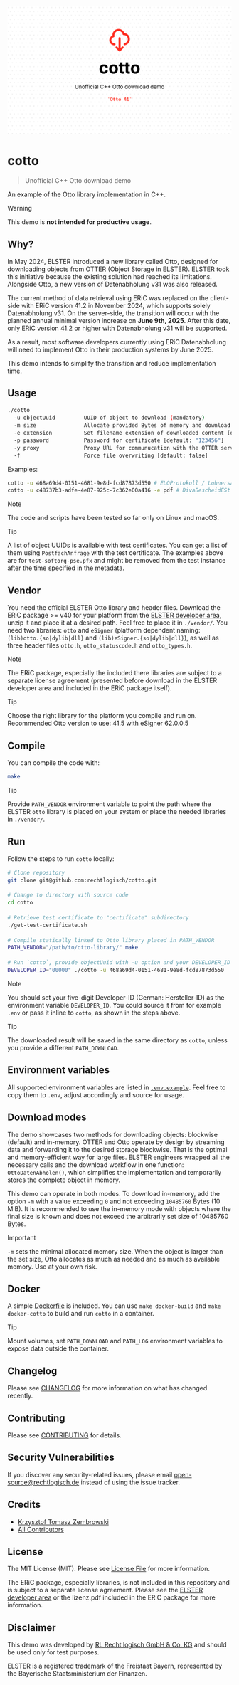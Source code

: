 ![Recht logisch cotto banner image](rechtlogisch-cotto-banner.png)

# cotto

> Unofficial C++ Otto download demo

An example of the Otto library implementation in C++.

> [!WARNING]  
> This demo is **not intended for productive usage**.

## Why?

In May 2024, ELSTER introduced a new library called Otto, designed for downloading objects from OTTER (Object Storage in ELSTER). ELSTER took this initiative because the existing solution had reached its limitations. Alongside Otto, a new version of Datenabholung v31 was also released.

The current method of data retrieval using ERiC was replaced on the client-side with ERiC version 41.2 in November 2024, which supports solely Datenabholung v31. On the server-side, the transition will occur with the planned annual minimal version increase on **June 9th, 2025**. After this date, only ERiC version 41.2 or higher with Datenabholung v31 will be supported.

As a result, most software developers currently using ERiC Datenabholung will need to implement Otto in their production systems by June 2025.

This demo intends to simplify the transition and reduce implementation time.

## Usage

```bash
./cotto
  -u objectUuid         UUID of object to download (mandatory)
  -m size               Allocate provided Bytes of memory and download object in-memory (optional, max: 10485760 Bytes), cf. Download modes
  -e extension          Set filename extension of downloaded content [default: "txt"]
  -p password           Password for certificate [default: "123456"]
  -y proxy              Proxy URL for communucation with the OTTER server (optional, by default no proxy is being set within Otto)
  -f                    Force file overwriting [default: false]
```

Examples:

```bash
cotto -u 468a69d4-0151-4681-9e8d-fcd87873d550 # ELOProtokoll / Lohnersatzleistung
cotto -u c48737b3-adfe-4e87-925c-7c362e00a416 -e pdf # DivaBescheidESt
```

> [!NOTE]  
> The code and scripts have been tested so far only on Linux and macOS.

> [!TIP]  
> A list of object UUIDs is available with test certificates. You can get a list of them using `PostfachAnfrage` with the test certificate. The examples above are for `test-softorg-pse.pfx` and might be removed from the test instance after the time specified in the metadata.

## Vendor

You need the official ELSTER Otto library and header files. Download the ERiC package >= v40 for your platform from the [ELSTER developer area](https://www.elster.de/elsterweb/entwickler/infoseite/eric), unzip it and place it at a desired path. Feel free to place it in `./vendor/`. You need two libraries: `otto` and `eSigner` (platform dependent naming: `(lib)otto.{so|dylib|dll}` and `(lib)eSigner.{so|dylib|dll}`), as well as three header files `otto.h`, `otto_statuscode.h` and `otto_types.h`.

> [!NOTE]  
> The ERiC package, especially the included there libraries are subject to a separate license agreement (presented before download in the ELSTER developer area and included in the ERiC package itself).

> [!TIP]  
> Choose the right library for the platform you compile and run on. Recommended Otto version to use: 41.5 with eSigner 62.0.0.5

## Compile

You can compile the code with:

```bash
make
```

> [!TIP]  
> Provide `PATH_VENDOR` environment variable to point the path where the ELSTER `otto` library is placed on your system or place the needed libraries in `./vendor/`.

## Run

Follow the steps to run `cotto` locally:

```bash
# Clone repository
git clone git@github.com:rechtlogisch/cotto.git

# Change to directory with source code
cd cotto

# Retrieve test certificate to "certificate" subdirectory
./get-test-certificate.sh

# Compile statically linked to Otto library placed in PATH_VENDOR
PATH_VENDOR="/path/to/otto-library/" make

# Run `cotto`, provide objectUuid with -u option and your DEVELOPER_ID inline
DEVELOPER_ID="00000" ./cotto -u 468a69d4-0151-4681-9e8d-fcd87873d550
```

> [!NOTE]  
> You should set your five-digit Developer-ID (German: Hersteller-ID) as the environment variable `DEVELOPER_ID`. You could source it from for example `.env` or pass it inline to `cotto`, as shown in the steps above.

> [!TIP]  
> The downloaded result will be saved in the same directory as `cotto`, unless you provide a different `PATH_DOWNLOAD`.

## Environment variables

All supported environment variables are listed in [`.env.example`](.env.example). Feel free to copy them to `.env`, adjust accordingly and source for usage.

## Download modes

The demo showcases two methods for downloading objects: blockwise (default) and in-memory. OTTER and Otto operate by design by streaming data and forwarding it to the desired storage blockwise. That is the optimal and memory-efficient way for large files. ELSTER engineers wrapped all the necessary calls and the download workflow in one function: `OttoDatenAbholen()`, which simplifies the implementation and temporarily stores the complete object in memory.

This demo can operate in both modes. To download in-memory, add the option `-m` with a value exceeding `0` and not exceeding `10485760` Bytes (10 MiB). It is recommended to use the in-memory mode with objects where the final size is known and does not exceed the arbitrarily set size of 10485760 Bytes.

> [!IMPORTANT]  
> `-m` sets the minimal allocated memory size. When the object is larger than the set size, Otto allocates as much as needed and as much as available memory. Use at your own risk.

## Docker

A simple [Dockerfile](Dockerfile) is included. You can use `make docker-build` and `make docker-cotto` to build and run `cotto` in a container.

> [!TIP]  
> Mount volumes, set `PATH_DOWNLOAD` and `PATH_LOG` environment variables to expose data outside the container.

## Changelog

Please see [CHANGELOG](CHANGELOG.md) for more information on what has changed recently.

## Contributing

Please see [CONTRIBUTING](https://github.com/rechtlogisch/.github/blob/main/CONTRIBUTING.md) for details.

## Security Vulnerabilities

If you discover any security-related issues, please email open-source@rechtlogisch.de instead of using the issue tracker.

## Credits

- [Krzysztof Tomasz Zembrowski](https://github.com/rechtlogisch)
- [All Contributors](../../contributors)

## License

The MIT License (MIT). Please see [License File](LICENSE.md) for more information.

The ERiC package, especially libraries, is not included in this repository and is subject to a separate license agreement. Please see the [ELSTER developer area](https://www.elster.de/elsterweb/entwickler/infoseite/eric) or the lizenz.pdf included in the ERiC package for more information.

## Disclaimer

This demo was developed by [RL Recht logisch GmbH & Co. KG](https://rechtlogisch.de/impressum/) and should be used only for test purposes.

ELSTER is a registered trademark of the Freistaat Bayern, represented by the Bayerische Staatsministerium der Finanzen.
